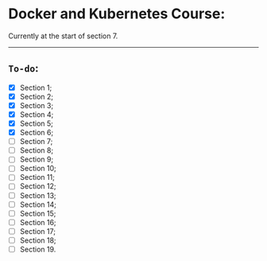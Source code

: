 # Docker and Kubernetes Course:

Currently at the start of section 7.

---
## `To-do`:

* [x] Section 1;
* [x] Section 2;
* [x] Section 3;
* [x] Section 4;
* [x] Section 5;
* [x] Section 6;
* [ ] Section 7;
* [ ] Section 8;
* [ ] Section 9;
* [ ] Section 10;
* [ ] Section 11;
* [ ] Section 12;
* [ ] Section 13;
* [ ] Section 14;
* [ ] Section 15;
* [ ] Section 16;
* [ ] Section 17;
* [ ] Section 18;
* [ ] Section 19.
